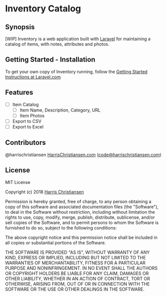 # Inventory Catalog

## Synopsis

[WIP] Inventory is a web application built with [Laravel](https://laravel.com) for maintaining a catalog of items, with notes, attributes and photos.  

## Getting Started - Installation

To get your own copy of Inventory running, follow the [Getting Started Instructions at Laravel.com](https://laravel.com/docs/master/installation)  

## Features

- [ ] Item Catalog
	- [ ] Item Name, Description, Category, URL
	- [ ] Item Photos
- [ ] Export to CSV
- [ ] Export to Excel

## Contributors

@harrischristiansen [HarrisChristiansen.com](http://www.harrischristiansen.com) (code@harrischristiansen.com)  

## License

MIT License  

Copyright (c) 2018 [Harris Christiansen](http://www.harrischristiansen.com)  

Permission is hereby granted, free of charge, to any person obtaining a copy
of this software and associated documentation files (the "Software"), to deal
in the Software without restriction, including without limitation the rights
to use, copy, modify, merge, publish, distribute, sublicense, and/or sell
copies of the Software, and to permit persons to whom the Software is
furnished to do so, subject to the following conditions:  

The above copyright notice and this permission notice shall be included in all
copies or substantial portions of the Software.  

THE SOFTWARE IS PROVIDED "AS IS", WITHOUT WARRANTY OF ANY KIND, EXPRESS OR
IMPLIED, INCLUDING BUT NOT LIMITED TO THE WARRANTIES OF MERCHANTABILITY,
FITNESS FOR A PARTICULAR PURPOSE AND NONINFRINGEMENT. IN NO EVENT SHALL THE
AUTHORS OR COPYRIGHT HOLDERS BE LIABLE FOR ANY CLAIM, DAMAGES OR OTHER
LIABILITY, WHETHER IN AN ACTION OF CONTRACT, TORT OR OTHERWISE, ARISING FROM,
OUT OF OR IN CONNECTION WITH THE SOFTWARE OR THE USE OR OTHER DEALINGS IN THE
SOFTWARE.  